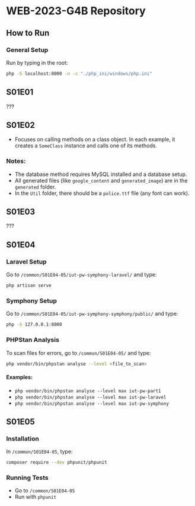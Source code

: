 # WEB-2023-G4B Repository

## How to Run

### General Setup
Run by typing in the root:

```sh
php -S localhost:8000 -n -c "./php_ini/windows/php.ini"
```


## S01E01

???

## S01E02

- Focuses on calling methods on a class object. In each example, it creates a `SomeClass` instance and calls one of its methods.

### Notes:
- The database method requires MySQL installed and a database setup.
- All generated files (like `google_content` and `generated_image`) are in the `generated` folder.
- In the `Util` folder, there should be a `police.ttf` file (any font can work).

## S01E03

???

## S01E04

### Laravel Setup
Go to `/common/S01E04-05/iut-pw-symphony-laravel/` and type:

```sh
php artisan serve
```

### Symphony Setup
Go to `/common/S01E04-05/iut-pw-symphony-symphony/public/` and type:

```sh
php -S 127.0.0.1:8000
```

### PHPStan Analysis
To scan files for errors, go to `/common/S01E04-05/` and type:

```sh
php vendor/bin/phpstan analyse --level <file_to_scan>
```

#### Examples:
- `php vendor/bin/phpstan analyse --level max iut-pw-part1`
- `php vendor/bin/phpstan analyse --level max iut-pw-laravel`
- `php vendor/bin/phpstan analyse --level max iut-pw-symphony`

## S01E05

### Installation
In `/common/S01E04-05`, type:

```sh
composer require --dev phpunit/phpunit
```


### Running Tests
- Go to `/common/S01E04-05`
- Run with `phpunit`

